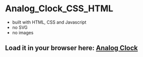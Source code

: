 # Analog_Clock_CSS_HTML

* built with HTML, CSS and Javascript 
* no SVG
* no images

## Load it in your browser here: [Analog Clock](https://dlhpp.github.io/clock_css_no_svg/index.html)
